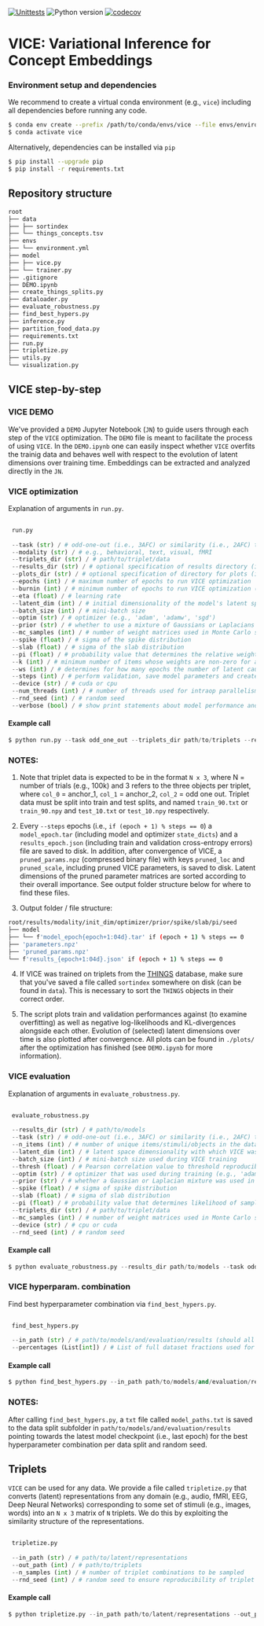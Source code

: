 [![Unittests](https://github.com/LukasMut/VICE/actions/workflows/tests.yml/badge.svg)](https://github.com/LukasMut/VICE/actions/workflows/tests.yml)
![Python version](https://img.shields.io/badge/python-3.7%20%7C%203.8%20%7C%203.9-blue.svg)
[![codecov](https://codecov.io/gh/LukasMut/VICE/branch/main/graph/badge.svg?token=gntaL1yrXI)](https://codecov.io/gh/LukasMut/VICE)

# VICE: Variational Inference for Concept Embeddings

### Environment setup and dependencies

We recommend to create a virtual conda environment (e.g., `vice`) including all dependencies before running any code.

```bash
$ conda env create --prefix /path/to/conda/envs/vice --file envs/environment.yml
$ conda activate vice
```

Alternatively, dependencies can be installed via `pip`

```bash
$ pip install --upgrade pip
$ pip install -r requirements.txt
```

## Repository structure

```bash
root
├── data
├── ├── sortindex
├── └── things_concepts.tsv
├── envs
├── └── environment.yml
├── model
├── ├── vice.py
├── └── trainer.py
├── .gitignore
├── DEMO.ipynb
├── create_things_splits.py
├── dataloader.py
├── evaluate_robustness.py
├── find_best_hypers.py
├── inference.py
├── partition_food_data.py
├── requirements.txt
├── run.py
├── tripletize.py
├── utils.py
└── visualization.py
```

## VICE step-by-step

### VICE DEMO

We've provided a `DEMO` Jupyter Notebook (`JN`) to guide users through each step of the `VICE` optimization. The `DEMO` file is meant to facilitate the process of using `VICE`. In the `DEMO.ipynb` one can easily inspect whether `VICE` overfits the trainig data and behaves well with respect to the evolution of latent dimensions over training time. Embeddings can be extracted and analyzed directly in the `JN`.

### VICE optimization

Explanation of arguments in `run.py`.

```python
 
 run.py
  
 --task (str) / # odd-one-out (i.e., 3AFC) or similarity (i.e., 2AFC) task
 --modality (str) / # e.g., behavioral, text, visual, fMRI
 --triplets_dir (str) / # path/to/triplet/data
 --results_dir (str) / # optional specification of results directory (if not provided will resort to ./results/modality/latent_dim/optim/prior/seed/spike/slab/pi)
 --plots_dir (str) / # optional specification of directory for plots (if not provided will resort to ./plots/modality/latent_dim/optim/prior/seed/spike/slab/pi)
 --epochs (int) / # maximum number of epochs to run VICE optimization
 --burnin (int) / # minimum number of epochs to run VICE optimization (burnin period)
 --eta (float) / # learning rate
 --latent_dim (int) / # initial dimensionality of the model's latent space
 --batch_size (int) / # mini-batch size
 --optim (str) / # optimizer (e.g., 'adam', 'adamw', 'sgd')
 --prior (str) / # whether to use a mixture of Gaussians or Laplacians in the spike-and-slab prior (i.e., 'gaussian' or 'laplace')
 --mc_samples (int) / # number of weight matrices used in Monte Carlo sampling (for computationaly efficiency, M is set to 1 during training)
 --spike (float) / # sigma of the spike distribution
 --slab (float) / # sigma of the slab distribution
 --pi (float) / # probability value that determines the relative weighting of the distributions; the closer this value is to 1, the higher the probability that weights are drawn from the spike distribution
 --k (int) / # minimum number of items whose weights are non-zero for a latent dimension (according to importance scores)
 --ws (int) / # determines for how many epochs the number of latent causes (after pruning) is not allowed to vary (ws >> 100)
 --steps (int) / # perform validation, save model parameters and create model and optimizer checkpoints every <steps> epochs
 --device (str) / # cuda or cpu
 --num_threads (int) / # number of threads used for intraop parallelism on CPU; use only if device is CPU
 --rnd_seed (int) / # random seed
 --verbose (bool) / # show print statements about model performance and evolution of latent causes during training (can be piped into log file)
 ```

#### Example call

```python
$ python run.py --task odd_one_out --triplets_dir path/to/triplets --results_dir ./results --plots_dir ./plots --epochs 2000 --burnin 500 --eta 0.001 --latent_dim 100 --batch_size 128 --k 5 --ws 200 --optim adam --prior gaussian --mc_samples 10 --spike 0.25 --slab 1.0 --pi 0.6 --steps 50 --device cpu --num_threads 8 --rnd_seed 42 --verbose
```

### NOTES:

1. Note that triplet data is expected to be in the format `N x 3`, where N = number of trials (e.g., 100k) and 3 refers to the three objects per triplet, where `col_0` = anchor_1, `col_1` = anchor_2, `col_2` = odd one out. Triplet data must be split into train and test splits, and named `train_90.txt` or `train_90.npy` and `test_10.txt` or `test_10.npy` respectively.

2. Every `--steps` epochs (i.e., `if (epoch + 1) % steps == 0`) a `model_epoch.tar` (including model and optimizer `state_dicts`) and a `results_epoch.json` (including train and validation cross-entropy errors) file are saved to disk. In addition, after convergence of VICE, a `pruned_params.npz` (compressed binary file) with keys `pruned_loc` and `pruned_scale`, including pruned VICE parameters, is saved to disk. Latent dimensions of the pruned parameter matrices are sorted according to their overall importance. See output folder structure below for where to find these files.

3. Output folder / file structure:

```bash
root/results/modality/init_dim/optimizer/prior/spike/slab/pi/seed
├── model
├── └── f'model_epoch{epoch+1:04d}.tar' if (epoch + 1) % steps == 0
├── 'parameters.npz'
├── 'pruned_params.npz'
└── f'results_{epoch+1:04d}.json' if (epoch + 1) % steps == 0
```

4. If VICE was trained on triplets from the [THINGS](https://osf.io/jum2f/) database, make sure that you've saved a file called `sortindex` somewhere on disk (can be found in `data`). This is necessary to sort the `THINGS` objects in their correct order.

5. The script plots train and validation performances against (to examine overfitting) as well as negative log-likelihoods and KL-divergences alongside each other. Evolution of (selected) latent dimensions over time is also plotted after convergence. All plots can be found in `./plots/` after the optimization has finished (see `DEMO.ipynb` for more information).

### VICE evaluation

Explanation of arguments in `evaluate_robustness.py`.

```python
 
 evaluate_robustness.py
 
 --results_dir (str) / # path/to/models
 --task (str) / # odd-one-out (i.e., 3AFC) or similarity (i.e., 2AFC) task
 --n_items (int) / # number of unique items/stimuli/objects in the dataset
 --latent_dim (int) / # latent space dimensionality with which VICE was initialized at run time
 --batch_size (int) / # mini-batch size used during VICE training
 --thresh (float) / # Pearson correlation value to threshold reproducibility of dimensions (e.g., 0.8)
 --optim (str) / # optimizer that was used during training (e.g., 'adam', 'adamw', 'sgd')
 --prior (str) / # whether a Gaussian or Laplacian mixture was used in the spike-and-slab prior (i.e., 'gaussian' or 'laplace')
 --spike (float) / # sigma of spike distribution
 --slab (float) / # sigma of slab distribution
 --pi (float) / # probability value that determines likelihood of samples from the spike
 --triplets_dir (str) / # path/to/triplet/data
 --mc_samples (int) / # number of weight matrices used in Monte Carlo sampling for evaluating models on validation set
 --device (str) / # cpu or cuda
 --rnd_seed (int) / # random seed
 ```

#### Example call

```python
$ python evaluate_robustness.py --results_dir path/to/models --task odd_one_out --n_items number/of/unique/objects (e.g., 1854) --latent_dim 100 --batch_size 128 --thresh 0.8 --optim adam --prior gaussian --spike 0.25 --slab 1.0 --pi 0.6 --triplets_dir path/to/triplets --mc_samples 5 --device cpu --rnd_seed 42
```

### VICE hyperparam. combination

Find best hyperparameter combination via `find_best_hypers.py`.

```python
 
 find_best_hypers.py
 
 --in_path (str) / # path/to/models/and/evaluation/results (should all have the same root directory)
 --percentages (List[int]) / # List of full dataset fractions used for VICE optimization
 ```

#### Example call

```python
$ python find_best_hypers.py --in_path path/to/models/and/evaluation/results --percentages 10 20 50 100
```

### NOTES:

After calling `find_best_hypers.py`, a `txt` file called `model_paths.txt` is saved to the data split subfolder in `path/to/models/and/evaluation/results` pointing towards the latest model checkpoint (i.e., last epoch) for the best hyperparameter combination per data split and random seed.

## Triplets

`VICE` can be used for any data. We provide a file called `tripletize.py` that converts (latent) representations from any domain (e.g., audio, fMRI, EEG, Deep Neural Networks) corresponding to some set of stimuli (e.g., images, words) into an `N x 3` matrix of `N` triplets. We do this by exploiting the similarity structure of the representations.

```python
 
 tripletize.py
 
 --in_path (str) / # path/to/latent/representations
 --out_path (int) / # path/to/triplets
 --n_samples (int) / # number of triplet combinations to be sampled
 --rnd_seed (int) / # random seed to ensure reproducibility of triplet sampling
 ```

#### Example call

```python
$ python tripletize.py --in_path path/to/latent/representations --out_path path/to/triplets --n_samples 100000 --rnd_seed 42
```

